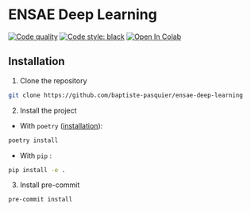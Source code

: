 # ENSAE Deep Learning

[![Code quality](https://github.com/baptiste-pasquier/ensae-deep-learning/actions/workflows/quality.yml/badge.svg)](https://github.com/baptiste-pasquier/ensae-deep-learning/actions/workflows/quality.yml)
[![Code style: black](https://img.shields.io/badge/code%20style-black-000000.svg)](https://github.com/psf/black)
[![Open In Colab](https://colab.research.google.com/assets/colab-badge.svg)](https://colab.research.google.com/github/baptiste-pasquier/ensae-deep-learning/)

## Installation

1. Clone the repository
```bash
git clone https://github.com/baptiste-pasquier/ensae-deep-learning
```

2. Install the project
- With `poetry` ([installation](https://python-poetry.org/docs/#installation)):
```bash
poetry install
```
- With `pip` :
```bash
pip install -e .
```

3. Install pre-commit
```bash
pre-commit install
```
